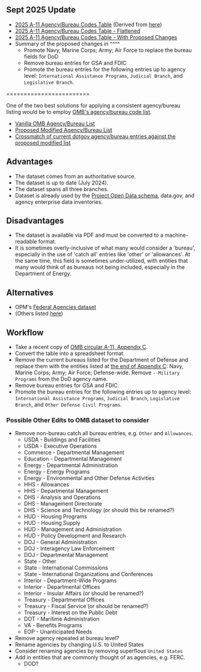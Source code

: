 ## Sept 2025 Update 

- [2025 A-11 Agency/Bureau Codes Table](https://github.com/GSA/site-scanning-documentation/blob/main/about/project-management/datasets/omb_bureau_codes-2025.csv) (Derived from [here](https://www.whitehouse.gov/wp-content/uploads/2025/08/a11.pdf#page=715))
- [2025 A-11 Agency/Bureau Codes Table - Flattened](https://github.com/GSA/site-scanning-documentation/blob/main/about/project-management/datasets/Agency-Bureau_List-OMB-2025.csv)
- [2025 A-11 Agency/Bureau Codes Table - With Proposed Changes](https://github.com/GSA/site-scanning-documentation/blob/main/about/project-management/datasets/Agency-Bureau_List-OMB-modified-2025.csv)
- Summary of the proposed changes in ^^^^
  - Promote Navy, Marine Corps; Army; Air Force to replace the bureau fields for DoD
  - Remove bureau entries for GSA and FDIC
  - Promote the bureau entries for the following entries up to agency level:  `International Assistance Programs`, `Judicial Branch`, and `Legislative Branch`.

========================

One of the two best solutions for applying a consistent agency/bureau listing would be to employ [OMB's agency/bureau code list](https://bidenwhitehouse.archives.gov/wp-content/uploads/2018/06/a11.pdf#page=849).  

* [Vanilla OMB Agency/Bureau List](https://github.com/GSA/site-scanning-documentation/blob/main/about/project-management/datasets/Agency-Bureau_List-OMB.csv)
* [Proposed Modified Agency/Bureau List](https://github.com/GSA/site-scanning-documentation/blob/main/about/project-management/datasets/Agency-Bureau_List-OMB-modified.csv)
* [Crossmatch of current dotgov agency/bureau entries against the proposed modified list](https://github.com/GSA/site-scanning-documentation/blob/main/about/project-management/datasets/Agency-Bureau_Lists--OMB-dotgov_crossmatch.csv)

## Advantages
- The dataset comes from an authoritative source.
- The dataset is up to date (July 2024).
- The dataset spans all three branches.
- Dataset is already used by the [Project Open Data schema](https://resources.data.gov/resources/dcat-us/), data.gov, and agency enterprise data inventories.  

## Disadvantages 
- The dataset is available via PDF and must be converted to a machine-readable format.
- It is sometimes overly-inclusive of what many would consider a 'bureau', especially in the use of 'catch all' entries like 'other' or 'allowances'.  At the same time, this field is sometimes under-utilized, with entities that many would think of as bureaus not being included, especially in the Department of Energy.  


## Alternatives 
- OPM's [Federal Agencies dataset](https://github.com/GSA/site-scanning-documentation/blob/main/about/project-management/proposals/opm-agency-list.md)
- (Others listed [here](https://github.com/GSA/site-scanning-documentation/blob/main/about/project-management/proposals/agency-bureau-list.md#details))

## Workflow
- Take a recent copy of [OMB circular A-11, Appendix C](https://bidenwhitehouse.archives.gov/wp-content/uploads/2018/06/a11.pdf#page=849).
- Convert the table into a spreadsheet format.
- Remove the current bureaus listed for the Department of Defense and replace them with the entities listed at [the end of Appendix C](https://bidenwhitehouse.archives.gov/wp-content/uploads/2018/06/a11.pdf#page=861): Navy, Marine Corps; Army; Air Force; Defense-wide.  Remove `--Military Programs` from the DoD agency name.
- Remove bureau entries for GSA and FDIC.
- Promote the bureau entries for the following entries up to agency level:  `International Assistance Programs`, `Judicial Branch`, `Legislative Branch`, and `Other Defense Civil Programs`.  


### Possible Other Edits to OMB dataset to consider


- Remove non-bureau catch all bureau entries, e.g. `Other` and `Allowances`.
  - USDA - Buildings and Facilities
  - USDA - Executive Operations
  - Commerce - Departmental Management
  - Education - Departmental Management
  - Energy - Departmental Administration
  - Energy - Energy Programs
  - Energy - Environmental and Other Defense Activities
  - HHS - Allowances
  - HHS - Departmental Management
  - DHS - Analysis and Operations
  - DHS - Management Directorate
  - DHS - Science and Technology (or should this be renamed?)
  - HUD - Housing Programs
  - HUD - Housing Supply
  - HUD - Management and Administration
  - HUD - Policy Development and Research
  - DOJ - General Administration
  - DOJ - Interagency Law Enforcement
  - DOJ - Departmental Management
  - State - Other
  - State - International Commissions
  - State - International Organizations and Conferences
  - Interior - Department-Wide Programs
  - Interior - Departmental Offices
  - Interior - Insular Affairs (or should be renamed?)
  - Treasury - Departmental Offices
  - Treasury - Fiscal Service (or should be renamed?)
  - Treasury - Interest on the Public Debt
  - DOT - Maritime Administration
  - VA - Benefits Programs
  - EOP - Unanticipated Needs
- Remove agency repeated at bureau level?
- Rename agencies by changing U.S. to United States
- Consider renaming agencies by removing superflous `United States `
- Add in entities that are commonly thought of as agencies, e.g. FERC.
  - DOD?







